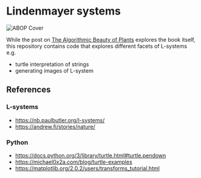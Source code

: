 # Lindenmayer systems

![ABOP Cover](http://algorithmicbotany.org/papers/img/abop-cover.jpg "ABOP")

While the post on [The Algorithmic Beauty of Plants](http://umayrh.github.io/2021/03/14/the-algorithmic-beauty-of-plants/) 
explores the book itself, this repository contains code that explores different facets of L-systems e.g.

* turtle interpretation of strings
* generating images of L-system

[The Algorithmic Beauty of Plants]: http://algorithmicbotany.org/papers/#abop

## References

### L-systems
* https://nb.paulbutler.org/l-systems/
* https://andrew.fi/stories/nature/

### Python
* https://docs.python.org/3/library/turtle.html#turtle.pendown
* https://michael0x2a.com/blog/turtle-examples
* https://matplotlib.org/2.0.2/users/transforms_tutorial.html
